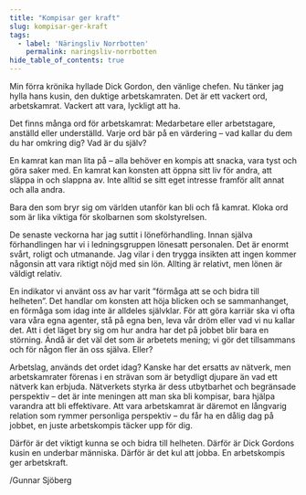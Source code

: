 ```yaml
---
title: "Kompisar ger kraft"
slug: kompisar-ger-kraft
tags:
  - label: 'Näringsliv Norrbotten'
    permalink: naringsliv-norrbotten
hide_table_of_contents: true
---
```

Min förra krönika hyllade Dick Gordon, den vänlige chefen. Nu tänker jag hylla hans kusin, den duktige arbetskamraten. Det är ett vackert ord, arbetskamrat. Vackert att vara, lyckligt att ha.

<!--truncate-->

Det finns många ord för arbetskamrat: Medarbetare eller arbetstagare, anställd eller underställd. Varje ord bär på en värdering – vad kallar du dem du har omkring dig? Vad är du själv?

En kamrat kan man lita på – alla behöver en kompis att snacka, vara tyst och göra saker med. En kamrat kan konsten att öppna sitt liv för andra, att släppa in och slappna av. Inte alltid se sitt eget intresse framför allt annat och alla andra. 

Bara den som bryr sig om världen utanför kan bli och få kamrat. Kloka ord som är lika viktiga för skolbarnen som skolstyrelsen.

De senaste veckorna har jag suttit i löneförhandling. Innan själva förhandlingen har vi i ledningsgruppen lönesatt personalen. Det är enormt svårt, roligt och utmanande. Jag vilar i den trygga insikten att ingen kommer någonsin att vara riktigt nöjd med sin lön. Allting är relativt, men lönen är väldigt relativ.

En indikator vi använt oss av har varit ”förmåga att se och bidra till helheten”. Det handlar om konsten att höja blicken och se sammanhanget, en förmåga som idag inte är alldeles självklar. För att göra karriär ska vi ofta vara våra egna agenter, stå på egna ben, leva vår dröm eller vad vi nu kallar det. Att i det läget bry sig om hur andra har det på jobbet blir bara en störning. Ändå är det väl det som är arbetets mening; vi gör det tillsammans och för någon fler än oss själva. Eller?

Arbetslag, används det ordet idag? Kanske har det ersatts av nätverk, men arbetskamrater förenas i en strävan som är betydligt djupare än vad ett nätverk kan erbjuda. Nätverkets styrka är dess utbytbarhet och begränsade perspektiv – det är inte meningen att man ska bli kompisar, bara hjälpa varandra att bli effektivare. Att vara arbetskamrat är däremot en långvarig relation som rymmer personliga perspektiv – du får ha en dålig dag på jobbet, en juste arbetskompis täcker upp för dig.

Därför är det viktigt kunna se och bidra till helheten. Därför är Dick Gordons kusin en underbar människa. Därför är det kul att jobba. En arbetskompis ger arbetskraft.

/Gunnar Sjöberg
